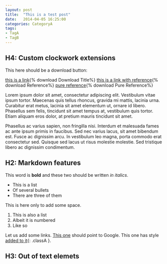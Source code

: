 ```yaml
---
layout: post
title:  "This is a test post"
date:   2014-04-05 16:25:00
categories: CategoryA
tags:
- TagA
- TagB
---
```


## H4: Custom clockwork extensions

This here should be a download button:

[this is a link](http://example.com){% download Download Title%}
[this is a link with reference][lr]{% download Reference%}
[pure reference]{% download Pure Reference%}

[lr]: http://example2.com
[pure reference]: http://example3.com

Lorem ipsum dolor sit amet, consectetur adipiscing elit. Vestibulum vitae ipsum tortor. Maecenas quis tellus rhoncus, gravida mi mattis, lacinia urna. Curabitur erat metus, lacinia sit amet elementum ut, ornare id libero. Phasellus sem felis, tincidunt sit amet tempus at, vestibulum quis tortor. Etiam aliquam eros dolor, at pretium mauris tincidunt sit amet.

Phasellus ac varius sapien, non fringilla nisi. Interdum et malesuada fames ac ante ipsum primis in faucibus. Sed nec varius lacus, sit amet bibendum est. Fusce ac dignissim arcu. In vestibulum leo magna, porta commodo erat consectetur sed. Quisque sed lacus ut risus molestie molestie. Sed tristique libero ac dignissim condimentum.

## H2: Markdown features

This word is **bold** and these two should be written *in italics*.

- This is a list
- Of several bullets
- There are three of them

This is here only to add some space.

1. This is also a list
2. Albeit it is numbered
3. Like so

Let us add some links. [This one][google] should point to Google. This one has style [added to it][with-style]{: .classA }.

[google]: http://google.com "This links goes to Google"
[with-style]: http://example.com "Example Page" 

## H3: Out of text elemets



